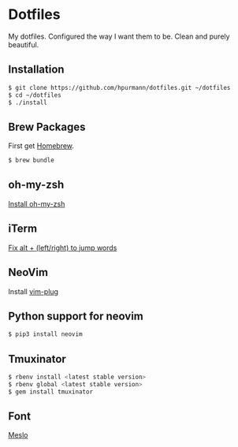 Dotfiles
========

My dotfiles. Configured the way I want them to be.
Clean and purely beautiful.

## Installation

```bash
$ git clone https://github.com/hpurmann/dotfiles.git ~/dotfiles
$ cd ~/dotfiles
$ ./install
```

## Brew Packages

First get [Homebrew](http://brew.sh/).

```bash
$ brew bundle
```

## oh-my-zsh

[Install oh-my-zsh](https://ohmyz.sh/)

## iTerm
[Fix alt + (left/right) to jump words](https://coderwall.com/p/h6yfda/use-and-to-jump-forwards-backwards-words-in-iterm-2-on-os-x)

## NeoVim
Install [vim-plug](https://github.com/junegunn/vim-plug)

## Python support for neovim

```bash
$ pip3 install neovim
```

## Tmuxinator

```bash
$ rbenv install <latest stable version>
$ rbenv global <latest stable version>
$ gem install tmuxinator
```

## Font

[Meslo](https://github.com/powerline/fonts/blob/master/Meslo/Meslo%20LG%20M%20Regular%20for%20Powerline.otf)
